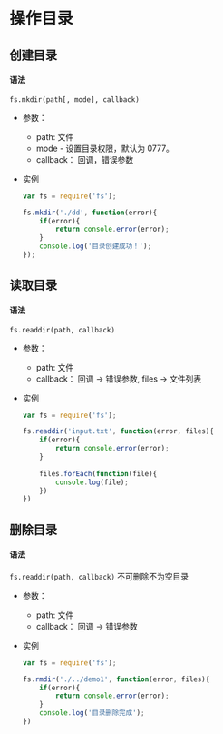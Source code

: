# 操作目录


## 创建目录

#### 语法

`fs.mkdir(path[, mode], callback)`

* 参数：
    * path: 文件
    * mode - 设置目录权限，默认为 0777。
    * callback： 回调，错误参数
    
* 实例
    ```js
    var fs = require('fs');
    
    fs.mkdir('./dd', function(error){
        if(error){
            return console.error(error);
        }
        console.log('目录创建成功！');
    });
    ```



## 读取目录

#### 语法

`fs.readdir(path, callback)`

* 参数：
    * path: 文件
    * callback： 回调 -> 错误参数, files -> 文件列表
    
* 实例
    ```js
    var fs = require('fs');
    
    fs.readdir('input.txt', function(error, files){
        if(error){
            return console.error(error);
        }
        
        files.forEach(function(file){
            console.log(file);
        })
    })
    ```
    
    
## 删除目录

#### 语法

`fs.readdir(path, callback)`
不可删除不为空目录

* 参数：
    * path: 文件
    * callback： 回调 -> 错误参数
    
* 实例
    ```js
    var fs = require('fs');
    
    fs.rmdir('./../demo1', function(error, files){
        if(error){
            return console.error(error);
        }
        console.log('目录删除完成');
    })
    ```

    
    

